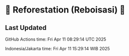 
# 🌳 Reforestation (Reboisasi) 🌲

## Last Updated

GitHub Actions time: Fri Apr 11 08:29:14 UTC 2025

Indonesia/Jakarta time: Fri Apr 11 15:29:14 WIB 2025
